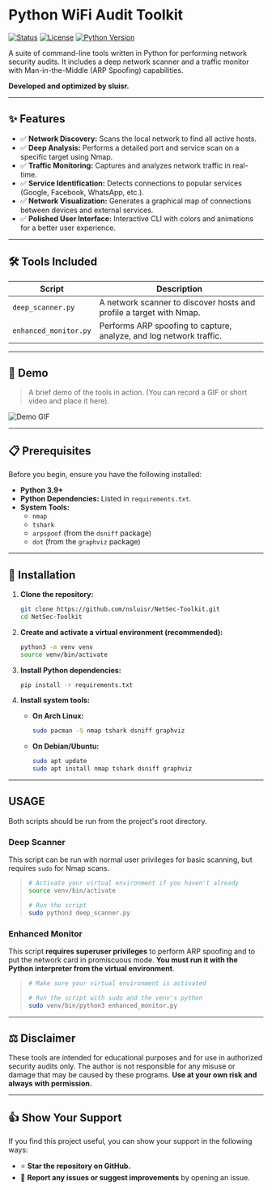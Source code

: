 # Python WiFi Audit Toolkit



[![Status](https://img.shields.io/badge/status-active-brightgreen.svg)](#) [![License](https://img.shields.io/badge/License-MIT-blue.svg)](/LICENSE) [![Python Version](https://img.shields.io/badge/python-3.9+-blue.svg)](#)

A suite of command-line tools written in Python for performing network security audits. It includes a deep network scanner and a traffic monitor with Man-in-the-Middle (ARP Spoofing) capabilities.

**Developed and optimized by sluisr.**

---

## ✨ Features

- ✅ **Network Discovery:** Scans the local network to find all active hosts.
- ✅ **Deep Analysis:** Performs a detailed port and service scan on a specific target using Nmap.
- ✅ **Traffic Monitoring:** Captures and analyzes network traffic in real-time.
- ✅ **Service Identification:** Detects connections to popular services (Google, Facebook, WhatsApp, etc.).
- ✅ **Network Visualization:** Generates a graphical map of connections between devices and external services.
- ✅ **Polished User Interface:** Interactive CLI with colors and animations for a better user experience.

---

## 🛠️ Tools Included

| Script                | Description                                                                        |
| --------------------- | ---------------------------------------------------------------------------------- |
| `deep_scanner.py`     | A network scanner to discover hosts and profile a target with Nmap.                |
| `enhanced_monitor.py` | Performs ARP spoofing to capture, analyze, and log network traffic.                |

---

## 🎥 Demo

> A brief demo of the tools in action. (You can record a GIF or short video and place it here).

![Demo GIF](https://place-holder.com/gif-demo.gif)

---

## 📋 Prerequisites

Before you begin, ensure you have the following installed:

- **Python 3.9+**
- **Python Dependencies:** Listed in `requirements.txt`.
- **System Tools:**
  - `nmap`
  - `tshark`
  - `arpspoof` (from the `dsniff` package)
  - `dot` (from the `graphviz` package)

---

## 🚀 Installation

1.  **Clone the repository:**
    ```bash
    git clone https://github.com/nsluisr/NetSec-Toolkit.git
    cd NetSec-Toolkit
    ```

2.  **Create and activate a virtual environment (recommended):**
    ```bash
    python3 -m venv venv
    source venv/bin/activate
    ```

3.  **Install Python dependencies:**
    ```bash
    pip install -r requirements.txt
    ```

4.  **Install system tools:**
    - **On Arch Linux:**
      ```bash
      sudo pacman -S nmap tshark dsniff graphviz
      ```
    - **On Debian/Ubuntu:**
      ```bash
      sudo apt update
      sudo apt install nmap tshark dsniff graphviz
      ```

---

## USAGE

Both scripts should be run from the project's root directory.

### Deep Scanner

This script can be run with normal user privileges for basic scanning, but requires `sudo` for Nmap scans.

> ```bash
> # Activate your virtual environment if you haven't already
> source venv/bin/activate
> 
> # Run the script
> sudo python3 deep_scanner.py
> ```

### Enhanced Monitor

This script **requires superuser privileges** to perform ARP spoofing and to put the network card in promiscuous mode. **You must run it with the Python interpreter from the virtual environment**.

> ```bash
> # Make sure your virtual environment is activated
> 
> # Run the script with sudo and the venv's python
> sudo venv/bin/python3 enhanced_monitor.py
> ```

---

## ⚖️ Disclaimer

These tools are intended for educational purposes and for use in authorized security audits only. The author is not responsible for any misuse or damage that may be caused by these programs. **Use at your own risk and always with permission.**

---

## 👍 Show Your Support

If you find this project useful, you can show your support in the following ways:

- ⭐ **Star the repository on GitHub.**
- 🐛 **Report any issues or suggest improvements** by opening an issue.
